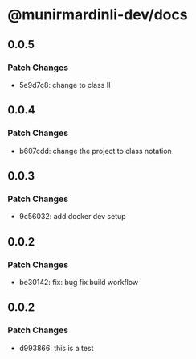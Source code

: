 # @munirmardinli-dev/docs

## 0.0.5

### Patch Changes

- 5e9d7c8: change to class II

## 0.0.4

### Patch Changes

- b607cdd: change the project to class notation

## 0.0.3

### Patch Changes

- 9c56032: add docker dev setup

## 0.0.2

### Patch Changes

- be30142: fix: bug fix build workflow

## 0.0.2

### Patch Changes

- d993866: this is a test
